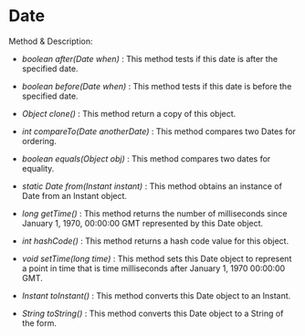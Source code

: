 # Date

Method & Description:

- *boolean after(Date when)* : This method tests if this date is after the specified date.

- *boolean before(Date when)* : This method tests if this date is before the specified date.

- *Object clone()* : This method return a copy of this object.

- *int compareTo(Date anotherDate)* : This method compares two Dates for ordering.

- *boolean equals(Object obj)* : This method compares two dates for equality.

- *static Date from(Instant instant)* : This method obtains an instance of Date from an Instant object.

- *long getTime()* : This method returns the number of milliseconds since January 1, 1970, 00:00:00 GMT represented by this Date object.

- *int hashCode()* : This method returns a hash code value for this object.

- *void setTime(long time)* : This method sets this Date object to represent a point in time that is time milliseconds after January 1, 1970 00:00:00 GMT.

- *Instant toInstant()* : This method converts this Date object to an Instant.

- *String toString()* : This method converts this Date object to a String of the form.